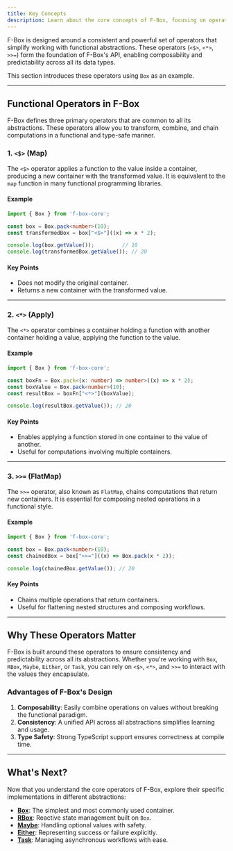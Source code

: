 ```yaml
---
title: Key Concepts
description: Learn about the core concepts of F-Box, focusing on operators like <$>, <*>, and >>=.
---
```


F-Box is designed around a consistent and powerful set of operators that simplify working with functional abstractions. These operators (`<$>`, `<*>`, `>>=`) form the foundation of F-Box's API, enabling composability and predictability across all its data types.

This section introduces these operators using `Box` as an example.

---

## Functional Operators in F-Box

F-Box defines three primary operators that are common to all its abstractions. These operators allow you to transform, combine, and chain computations in a functional and type-safe manner.

### 1. `<$>` (Map)

The `<$>` operator applies a function to the value inside a container, producing a new container with the transformed value. It is equivalent to the `map` function in many functional programming libraries.

#### Example

```typescript
import { Box } from 'f-box-core';

const box = Box.pack<number>(10);
const transformedBox = box["<$>"]((x) => x * 2);

console.log(box.getValue());         // 10
console.log(transformedBox.getValue()); // 20
```

#### Key Points

- Does not modify the original container.
- Returns a new container with the transformed value.

---

### 2. `<*>` (Apply)

The `<*>` operator combines a container holding a function with another container holding a value, applying the function to the value.

#### Example

```typescript
import { Box } from 'f-box-core';

const boxFn = Box.pack<(x: number) => number>((x) => x * 2);
const boxValue = Box.pack<number>(10);
const resultBox = boxFn["<*>"](boxValue);

console.log(resultBox.getValue()); // 20
```

#### Key Points

- Enables applying a function stored in one container to the value of another.
- Useful for computations involving multiple containers.

---

### 3. `>>=` (FlatMap)

The `>>=` operator, also known as `FlatMap`, chains computations that return new containers. It is essential for composing nested operations in a functional style.

#### Example

```typescript
import { Box } from 'f-box-core';

const box = Box.pack<number>(10);
const chainedBox = box[">>="]((x) => Box.pack(x * 2));

console.log(chainedBox.getValue()); // 20
```

#### Key Points

- Chains multiple operations that return containers.
- Useful for flattening nested structures and composing workflows.

---

## Why These Operators Matter

F-Box is built around these operators to ensure consistency and predictability across all its abstractions. Whether you're working with `Box`, `RBox`, `Maybe`, `Either`, or `Task`, you can rely on `<$>`, `<*>`, and `>>=` to interact with the values they encapsulate.

### Advantages of F-Box's Design

1. **Composability**: Easily combine operations on values without breaking the functional paradigm.
2. **Consistency**: A unified API across all abstractions simplifies learning and usage.
3. **Type Safety**: Strong TypeScript support ensures correctness at compile time.

---

## What's Next?

Now that you understand the core operators of F-Box, explore their specific implementations in different abstractions:

- **[Box](../reference/box/)**: The simplest and most commonly used container.
- **[RBox](../reference/rbox/)**: Reactive state management built on `Box`.
- **[Maybe](../reference/maybe/)**: Handling optional values with safety.
- **[Either](../reference/either/)**: Representing success or failure explicitly.
- **[Task](../reference/task/)**: Managing asynchronous workflows with ease.
